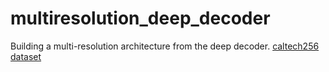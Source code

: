 # multiresolution_deep_decoder
Building a multi-resolution architecture from the deep decoder.
[caltech256 dataset](http://www.vision.caltech.edu/Image_Datasets/Caltech256/)
